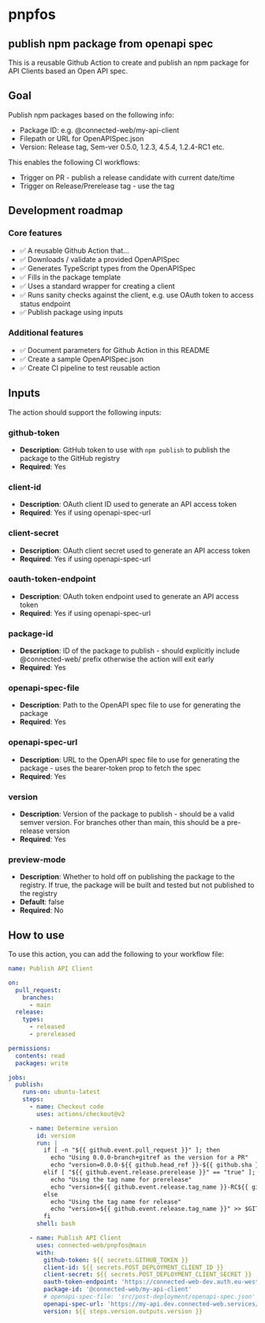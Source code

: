 # pnpfos

## publish npm package from openapi spec

This is a reusable Github Action to create and publish an npm package for API Clients based an Open API spec.

## Goal

Publish npm packages based on the following info:
- Package ID: e.g. @connected-web/my-api-client
- Filepath or URL for OpenAPISpec.json
- Version: Release tag, Sem-ver 0.5.0, 1.2.3, 4.5.4, 1.2.4-RC1 etc.

This enables the following CI workflows:

- Trigger on PR - publish a release candidate with current date/time
- Trigger on Release/Prerelease tag - use the tag

## Development roadmap

### Core features

- ✅ A reusable Github Action that...
- ✅ Downloads / validate a provided OpenAPISpec
- ✅ Generates TypeScript types from the OpenAPISpec
- ✅ Fills in the package template
- ✅ Uses a standard wrapper for creating a client
- ✅ Runs sanity checks against the client, e.g. use OAuth token to access status endpoint
- ✅ Publish package using inputs

### Additional features

- ✅ Document parameters for Github Action in this README
- ✅ Create a sample OpenAPISpec.json 
- ✅ Create CI pipeline to test reusable action

## Inputs

The action should support the following inputs:

### github-token

- **Description**: GitHub token to use with `npm publish` to publish the package to the GitHub registry
- **Required**: Yes

### client-id

- **Description**: OAuth client ID used to generate an API access token
- **Required**: Yes if using openapi-spec-url

### client-secret

- **Description**: OAuth client secret used to generate an API access token
- **Required**: Yes if using openapi-spec-url

### oauth-token-endpoint

- **Description**: OAuth token endpoint used to generate an API access token
- **Required**: Yes if using openapi-spec-url

### package-id

- **Description**: ID of the package to publish - should explicitly include @connected-web/ prefix otherwise the action will exit early
- **Required**: Yes

### openapi-spec-file

- **Description**: Path to the OpenAPI spec file to use for generating the package
- **Required**: Yes

### openapi-spec-url

- **Description**: URL to the OpenAPI spec file to use for generating the package - uses the bearer-token prop to fetch the spec
- **Required**: Yes

### version

- **Description**: Version of the package to publish - should be a valid semver version. For branches other than main, this should be a pre-release version
- **Required**: Yes

### preview-mode

- **Description**: Whether to hold off on publishing the package to the registry. If true, the package will be built and tested but not published to the registry
- **Default**: false
- **Required**: No

## How to use

To use this action, you can add the following to your workflow file:

```yaml
name: Publish API Client

on:
  pull_request:
    branches:
      - main
  release:
    types:
      - released
      - prereleased

permissions:
  contents: read
  packages: write

jobs:
  publish:
    runs-on: ubuntu-latest
    steps:
      - name: Checkout code
        uses: actions/checkout@v2

      - name: Determine version
        id: version
        run: |
          if [ -n "${{ github.event.pull_request }}" ]; then
            echo "Using 0.0.0-branch+gitref as the version for a PR"
            echo "version=0.0.0-${{ github.head_ref }}-${{ github.sha }}" >> $GITHUB_OUTPUT
          elif [ "${{ github.event.release.prerelease }}" == "true" ]; then
            echo "Using the tag name for prerelease"
            echo "version=${{ github.event.release.tag_name }}-RC${{ github.run_number }}" >> $GITHUB_OUTPUT
          else
            echo "Using the tag name for release"
            echo "version=${{ github.event.release.tag_name }}" >> $GITHUB_OUTPUT
          fi
        shell: bash

      - name: Publish API Client
        uses: connected-web/pnpfos@main
        with:
          github-token: ${{ secrets.GITHUB_TOKEN }}
          client-id: ${{ secrets.POST_DEPLOYMENT_CLIENT_ID }}
          client-secret: ${{ secrets.POST_DEPLOYMENT_CLIENT_SECRET }}
          oauth-token-endpoint: 'https://connected-web-dev.auth.eu-west-2.amazoncognito.com/oauth2/token'
          package-id: '@connected-web/my-api-client'
          # openapi-spec-file: 'src/post-deployment/openapi-spec.json'
          openapi-spec-url: 'https://my-api.dev.connected-web.services/openapi'
          version: ${{ steps.version.outputs.version }}
```